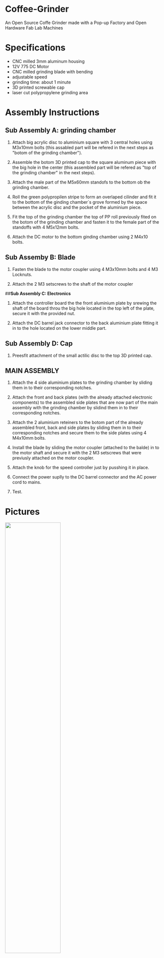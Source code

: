 # Coffee-Grinder
An Open Source Coffe Grinder made with a Pop-up Factory and Open Hardware Fab Lab Machines

# Specifications

- CNC milled 3mm aluminum housing
- 12V 775 DC Motor
- CNC milled grinding blade with bending
- adjustable speed
- grinding time: about 1 minute
- 3D printed screwable cap
- laser cut polypropylene grinding area

# Assembly Instructions

## **Sub Assembly A: grinding chamber**

1. Attach big acrylic disc to aluminium square with 3 central holes using M3x10mm bolts (this assabled part will be refered in the next steps as "botom of the grinding chamber").

2. Assemble the botom 3D printed cap to the square aluminum piece with the big hole in the center (this assembled part will be refered as "top of the grinding chamber" in the next steps).

3. Attach the male part of the M5x60mm standofs to the bottom ob the grinding chamber.

4. Roll the green polypropilen stripe to form an overlaped cilinder and fit it to the bottom of the ginding chamber´s grove formed by the space between the acrylic disc and the pocket of the aluminium piece.

5. Fit the  top of the grinding chamber the top of PP roll previously fited on the botom of the grinding chamber and fasten it to the female part of the standoffs with 4 M5x12mm bolts.

6. Attach the DC motor to the bottom ginding chamber using 2 M4x10 bolts.

## **Sub Assemby B: Blade**

1. Fasten the blade to the motor coupler using 4 M3x10mm bolts and 4 M3 Locknuts.

2. Attach the 2 M3 setscrews to the shaft of the motor coupler

##**Sub Assembly C: Electronics**

1. Attach the controller board the the front aluminium plate by srewing the shaft of the board throu the big hole located in the top left of the plate, secure it with the provided nut.

2. Attach the DC barrel jack connector to the back aluminium plate fitting it in to the hole located on the lower middle part.

## **Sub Assembly D: Cap**

1. Preesfit attachment of the small actilic disc to the top 3D printed cap.

## **MAIN ASSEMBLY**

1. Attach the 4 side aluminium plates to the grinding chamber by sliding them in to their corresponding notches.

2. Attach the front and back plates (with the already attached electronic components) to the assembled side plates that are now part of the main assembly with the grinding chamber by slidind them in to their corresponding notches.

3. Attach the 2 aluminium reteiners to the botom part of the already assembled front, back and side plates by sliding them in to their corresponding notches and secure them to the side plates using 4 M4x10mm bolts.

4. Install the blade by sliding the motor coupler (attached to the balde) in to the motor shaft and secure it with the 2 M3 setscrews that were previusly attached on the motor coupler.

5. Attach the knob for the speed controller just by pusshing it in place.

6. Connect the power suplly to the DC barrel connector and the AC power cord to mains.

7. Test.


# Pictures

<div align="left"><img src="media/grinder_1.jpg" width="60%"></div>
<br>
<div align="left"><img src="media/grinder_2.jpg" width="60%"></div>
<br>
<div align="left"><img src="media/grinder_3.jpg" width="60%"></div>
<br>
<div align="center"><img src="media/g1.jpg" width="60%"></div>
<br>
<div align="center"><img src="media/g2.jpg" width="60%"></div>
<br>
<div align="center"><img src="media/g3.jpg" width="60%"></div>
<br>
<div align="center"><img src="media/g4.jpg" width="30%">     <img src="media/g5.jpg" width="30%"></div>
<br>
<div align="center"><img src="media/g6.jpg" width="60%"></div>
<br>
<div align="center"><img src="media/g7.jpg" width="60%"></div>
<br>
<div align="center"><img src="media/g8.jpg" width="60%"></div>
<br>
<div align="center"><img src="media/g9.jpg" width="60%"></div>
<br>
<div align="center"><img src="media/g10.jpg" width="60%"></div>
<br>
<div align="center"><img src="media/g11.jpg" width="60%"></div>
<br>
<div align="center"><img src="media/g12.jpg" width="60%"></div>
<br>
<div align="center"><img src="media/g13.jpg" width="60%"></div>
<br>
<div align="center"><img src="media/g14.jpg" width="50%">   <img src="media/g15.jpg" width="50%"></div>
<br>
<div align="center"><img src="media/g16.jpg" width="60%"></div>
<br>
<div align="center"><img src="media/g17.jpg" width="60%"></div>
<br>
<div align="center"><img src="media/g18.jpg" width="60%"></div>
<br>
<div align="center"><img src="media/g19.jpg" width="50%">   <img src="media/g20.jpg" width="50%"></div>
<br>
<div align="center"><img src="media/g21.jpg" width="60%"></div>
<br>
<div align="center"><img src="media/g22.jpg" width="60%"></div>
<br>
<div align="center"><img src="media/g23.jpg" width="60%"></div>
<br>
<div align="center"><img src="media/g24.jpg" width="60%"></div>
<br>
<div align="center"><img src="media/g25.jpg" width="60%"></div>
<br>
<div align="center"><img src="media/g26.jpg" width="60%"></div>
<br>
<div align="center"><img src="media/g27.jpg" width="60%"></div>
<br>
<div align="center"><img src="media/g28.jpg" width="60%"></div>
<br>
<br>

![](media/exploded_view.png)

Author
--

The Coffe Grinder has been designed and built by **[InMachines Ingrassia GmbH](https://www.inmachines.net/)**.

<img src="https://irp.cdn-website.com/2b5ccdcd/dms3rep/multi/InMachines_Logo_positive_white.png" width="50%">

<br>

Coffe Grinder design by:
- **[Wilhelm Schütze](http://fabacademy.org/archives/2015/sa/students/schutze.wilhelm/index.html)**

Contact
--

- daniele@inmachines.net
- [https://www.inmachines.net/](https://www.inmachines.net/)


License
--

The Coffe Grinde design, CAD and PCB files, BOM, settings and relative files are are released under the following open source license:

- CERN Open Hardware Licence Version 2 Weakly Reciprocal - **[CERN-OHL-W](LICENSE_CERN_OHL_W_V2.txt)**

The Coffe Grinder documentation, pictures and presentation text of this repository are released under the following license:

- Creative-Commons-Attribution-ShareAlike 4.0 International - **[CC BY-SA 4.0](LICENSE_CC_BY_SA_4.0.txt)**
